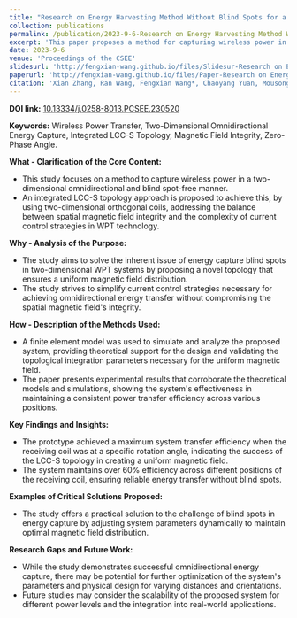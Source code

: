 ```yaml
---
title: "Research on Energy Harvesting Method Without Blind Spots for a Two-dimensional Omni-directional Wireless Power Transfer System With Integrated LCC-S Topology"
collection: publications
permalink: /publication/2023-9-6-Research on Energy Harvesting Method Without Blind Spots for a Two-dimensional Omni-directional Wireless Power Transfer System With Integrated LCC-S Topology
excerpt: 'This paper proposes a method for capturing wireless power in a two-dimensional omnidirectional manner without blind spots by integrating the LCC-S topology. The approach addresses the competition between spatial magnetic field integrity and the complexity of current control strategies in two-dimensional omnidirectional wireless power transfer technology.  The  system  uses  two-dimensional  orthogonal coils as electromagnetic coupling mechanisms and integrates them into the LCC-S compensation topology. The  magnetic field  distribution  in  the  system  in two-dimensional  space  is  analyzed  using  a  field-road coupling finite element model, and the peak magnetic field intensity vector trajectory over time is circular. An integrated two-dimensional  omnidirectional  wireless  power  transfer experimental  prototype  was  constructed,  and  experimental results demonstrate that the system achieves two-dimensional omnidirectional electromagnetic energy capture without blind spots under a single power source drive.'
date: 2023-9-6
venue: 'Proceedings of the CSEE'
slidesurl: 'http://fengxian-wang.github.io/files/Slidesur-Research on Energy Harvesting Method Without Blind Spots for a Two-dimensional Omni-directional Wireless Power Transfer System With Integrated LCC-S Topology.pdf'
paperurl: 'http://fengxian-wang.github.io/files/Paper-Research on Energy Harvesting Method Without Blind Spots for a Two-dimensional Omni-directional Wireless Power Transfer System With Integrated LCC-S Topology.pdf'
citation: 'Xian Zhang, Ran Wang, Fengxian Wang*, Chaoyang Yuan, Mousong Li, Qingxin Yang, Zhongyu Dai. Research on Energy Harvesting Method Without Blind Spots for a Two-dimensional Omni-directional Wireless Power Transfer System With Integrated LCC-S Topology. <i>Proceedings of the CSEE</i>. 44(10).'
---
```


 **DOI link:**
  [10.13334/j.0258-8013.PCSEE.230520](https://doi.org/10.13334/j.0258-8013.pcsee.230520)

  

  **Keywords:**
 Wireless Power Transfer, Two-Dimensional Omnidirectional Energy Capture, Integrated LCC-S Topology, Magnetic Field Integrity, Zero-Phase Angle.

  

  **What - Clarification of the Core Content:**

  

  - This study focuses on a method to capture wireless power in a two-dimensional omnidirectional and blind spot-free manner.
  - An integrated LCC-S topology approach is proposed to achieve this, by using two-dimensional orthogonal coils, addressing the balance between spatial magnetic field integrity and the complexity of current control strategies in WPT technology.

  

  **Why - Analysis of the Purpose:**

  - The study aims to solve the inherent issue of energy capture blind spots in two-dimensional WPT systems by proposing a novel topology that ensures a uniform magnetic field distribution.
  - The study strives to simplify current control strategies necessary for achieving omnidirectional energy transfer without compromising the spatial magnetic field's integrity.

  

  **How - Description of the Methods Used:**

  - A finite element model was used to simulate and analyze the proposed system, providing theoretical support for the design and validating the topological integration parameters necessary for the uniform magnetic field.
  - The paper presents experimental results that corroborate the theoretical models and simulations, showing the system's effectiveness in maintaining a consistent power transfer efficiency across various positions.

  

  **Key Findings and Insights:**

  - The prototype achieved a maximum system transfer efficiency when the receiving coil was at a specific rotation angle, indicating the success of the LCC-S topology in creating a uniform magnetic field.
  - The system maintains over 60% efficiency across different positions of the receiving coil, ensuring reliable energy transfer without blind spots.

  

  **Examples of Critical Solutions Proposed:**

  - The study offers a practical solution to the challenge of blind spots in energy capture by adjusting system parameters dynamically to maintain optimal magnetic field distribution.

    

  **Research Gaps and Future Work:**

  - While the study demonstrates successful omnidirectional energy capture, there may be potential for further optimization of the system's parameters and physical design for varying distances and orientations.
  - Future studies may consider the scalability of the proposed system for different power levels and the integration into real-world applications.
